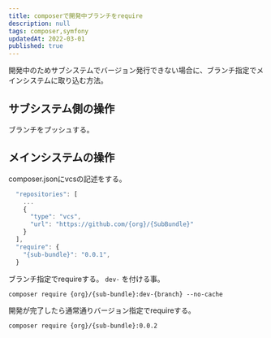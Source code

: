 ```yaml
---
title: composerで開発中ブランチをrequire
description: null
tags: composer,symfony
updatedAt: 2022-03-01
published: true
---
```


開発中のためサブシステムでバージョン発行できない場合に、ブランチ指定でメインシステムに取り込む方法。

## サブシステム側の操作

ブランチをプッシュする。

## メインシステムの操作

composer.jsonにvcsの記述をする。

```js
  "repositories": [
    ...
    {
      "type": "vcs",
      "url": "https://github.com/{org}/{SubBundle}"
    }
  ],
  "require": {
    "{sub-bundle}": "0.0.1",
  }
```

ブランチ指定でrequireする。
`dev-` を付ける事。

```shell
composer require {org}/{sub-bundle}:dev-{branch} --no-cache
```

開発が完了したら通常通りバージョン指定でrequireする。

```shell
composer require {org}/{sub-bundle}:0.0.2
```
